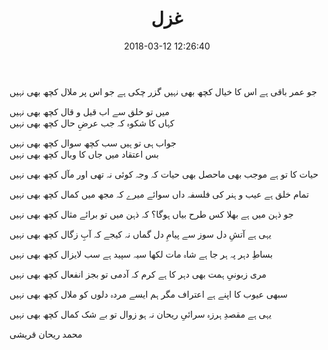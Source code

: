 ﻿---
layout: post
title: "غزل"
date: 2018-03-12 12:26:40
image: 'https://res.cloudinary.com/dm7h7e8xj/image/upload/v1551651632/serverless-aws-lambda_dsjjwy.png'
description: غزل.
category: 'tips'
tags:
- languages
- tips
twitter_text: Lorem ipsum dolor sit amet, consectetur adipisicing elit.
introduction: Lorem ipsum dolor sit amet, consectetur adipisicing elit, sed do eiusmod tempor incididunt ut labore et dolore magna aliqua.
---

  جو عمر باقی ہے اس کا خیال کچھ بھی نہیں
گزر چکی ہے جو اس پر ملال کچھ بھی نہیں

 میں تو خلق سے اب قیل و قال کچھ بھی نہیں  
کہاں کا شکوہ کہ جب عرضِ حال کچھ بھی نہیں

جواب ہی تو ہیں سب کچھ سوال کچھ بھی نہیں  
بس اعتقاد میں جاں کا وبال کچھ بھی نہیں

  حیات کا تو ہے موجب بھی ماحصل بھی حیات
کہ وجہ کوئی نہ تھی اور مآل کچھ بھی نہیں

تمام خلق ہے عیب و ہنر کی فلسفہ داں
سوائے میرے کہ مجھ میں کمال کچھ بھی نہیں

جو ذہن میں ہے بھلا کس طرح بیاں ہوگا؟
کہ ذہن میں تو برائے مثال کچھ بھی نہیں

یہی ہے آتشِ دل سوز سے پیامِ دل
گماں نہ کیجے کہ آبِ زگال کچھ بھی نہیں

بساطِ دہر پہ ہر جا ہے شاہ مات لکھا
سیہ سپید ہے سب لایزال کچھ بھی نہیں

مری زبونیِ ہمت بھی دہر کا ہے کرم
کہ آدمی تو بجز انفعال کچھ بھی نہیں

سبھی عیوب کا اپنے ہے اعتراف مگر
ہم ایسے مردہ دلوں کو ملال کچھ بھی نہیں

یہی ہے مقصدِ ہرزہ سرائیِ ریحان
نہ ہو زوال تو بے شک کمال کچھ بھی نہیں

محمد ریحان قریشی











